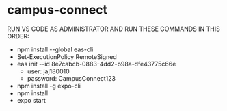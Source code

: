 # campus-connect

RUN VS CODE AS ADMINISTRATOR AND RUN THESE COMMANDS IN THIS ORDER:
- npm install --global eas-cli
- Set-ExecutionPolicy RemoteSigned
- eas init --id 8e7cabcb-0883-4dd2-b98a-dfe43775c66e
  - user: jaj180010
  - password: CampusConnect123                  
- npm install -g expo-cli
- npm install
- expo start  
